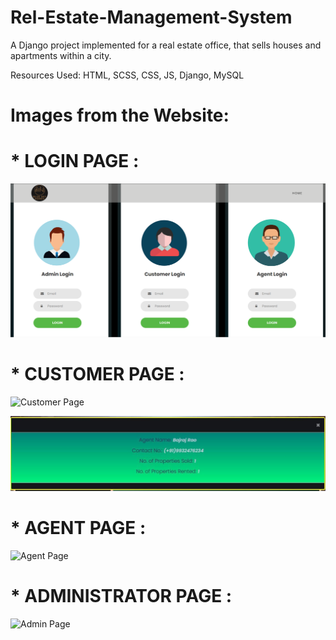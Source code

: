 # Rel-Estate-Management-System

A Django project implemented for a real estate office, that sells houses and apartments within a city.
 
Resources Used: HTML, SCSS, CSS, JS, Django, MySQL

# Images from the Website:

# * LOGIN PAGE :

![Login Page](https://github.com/OmangRawat/Real_Estate/blob/main/Website-Images/Multi-Login.PNG)


# * CUSTOMER PAGE :

![Customer Page](https://github.com/OmangRawat/Real_Estate/blob/main/Website-Images/Customer-Page-Propeties.png)


![Agent Info Pop-Up](https://github.com/OmangRawat/Real_Estate/blob/main/Website-Images/Agent-Info.jpg)


# * AGENT PAGE :

![Agent Page](https://github.com/OmangRawat/Real_Estate/blob/main/Website-Images/Agent-Page.png)


# * ADMINISTRATOR PAGE :

![Admin Page](https://github.com/OmangRawat/Real_Estate/blob/main/Website-Images/Admin-Page.png)
 
